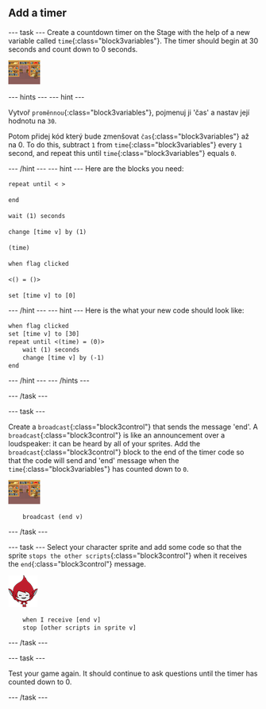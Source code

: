 ## Add a timer

\--- task \--- Create a countdown timer on the Stage with the help of a new variable called `time`{:class="block3variables"}. The timer should begin at 30 seconds and count down to 0 seconds.

![Stage sprite](images/stage-sprite.png)

\--- hints \--- \--- hint \---

Vytvoř `proměnnou`{:class="block3variables"}, pojmenuj ji 'čas' a nastav její hodnotu na `30`.

Potom přidej kód který bude zmenšovat `čas`{:class="block3variables"} až na 0. To do this, subtract `1` from `time`{:class="block3variables"} every `1` second, and repeat this until `time`{:class="block3variables"} equals `0`.

\--- /hint \--- \--- hint \--- Here are the blocks you need:

```blocks3
repeat until < >

end

wait (1) seconds

change [time v] by (1)

(time)

when flag clicked

<() = ()>

set [time v] to [0]
```

\--- /hint \--- \--- hint \--- Here is the what your new code should look like:

```blocks3
when flag clicked
set [time v] to [30]
repeat until <(time) = (0)>
    wait (1) seconds
    change [time v] by (-1)
end
```

\--- /hint \--- \--- /hints \---

\--- /task \---

\--- task \---

Create a `broadcast`{:class="block3control"} that sends the message 'end'. A `broadcast`{:class="block3control"} is like an announcement over a loudspeaker: it can be heard by all of your sprites. Add the `broadcast`{:class="block3control"} block to the end of the timer code so that the code will send and 'end' message when the `time`{:class="block3variables"} has counted down to `0`.

![Stage sprite](images/stage-sprite.png)

```blocks3
    broadcast (end v)
```

\--- /task \---

\--- task \--- Select your character sprite and add some code so that the sprite `stops the other scripts`{:class="block3control"} when it receives the `end`{:class="block3control"} message.

![Giga sprite](images/giga-sprite.png)

```blocks3
    when I receive [end v]
    stop [other scripts in sprite v]
```

\--- /task \---

\--- task \---

Test your game again. It should continue to ask questions until the timer has counted down to 0.

\--- /task \---